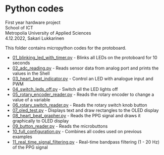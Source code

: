 # Python codes
First year hardware project<br>
School of ICT<br>
Metropolia University of Applied Sciences<br>
4.12.2022, Sakari Lukkarinen

This folder contains micropython codes for the protoboard.

- [01_blinking_led_with_timer.py](01_blinking_led_with_timer.py) - Blinks all LEDs on the protoboard for 10 seconds
- [02_adc_reading.py](02_adc_reading.py) - Reads sensor data from analog port and prints the values in the Shell
- [03_heart_beat_indicator.py](03_heart_beat_indicator.py) - Control an LED with analogue input and PWM
- [04_switch_leds_off.py](04_switch_leds_off.py) - Switch all the LED lights off
- [05_rotary_encoder_reader.py](05_rotary_encoder_reader.py) - Reads the rotary encoder to change a value of a variable
- [06_rotary_switch_reader.py](06_rotary_switch_reader.py) - Reads the rotary switch knob button
- [07_oled_test.py](07_oled_test.py) - Displays text and draw rectangles to the OLED display
- [08_heart_beat_grapher.py](08_heart_beat_grapher.py) - Reads the PPG signal and draws it graphically to OLED display
- [09_button_reader.py](09_button_reader.py) - Reads the microbuttons
- [10_full_configuration.py](10_full_configuration.py) - Combines all codes used on previous examples
- [11_real_time_signal_filtering.py](11_real_time_signal_filtering.py) - Real-time bandpass filtering (1 - 20 Hz) of the PPG signal
